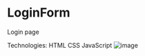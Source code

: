 # LoginForm
Login page

Technologies:
HTML
CSS
JavaScript
![image](https://user-images.githubusercontent.com/85003081/156931094-81a80437-f29e-4049-9934-a0bb7f16f5b4.png)
